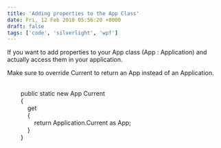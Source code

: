 ```yaml
---
title: 'Adding properties to the App Class'
date: Fri, 12 Feb 2010 05:56:20 +0000
draft: false
tags: ['code', 'silverlight', 'wpf']
---
```


If you want to add properties to your App class (App : Application) and actually access them in your application.

Make sure to override Current to return an App instead of an Application.

       
        public static new App Current  
        {  
            get  
            {  
                return Application.Current as App;  
            }  
        }